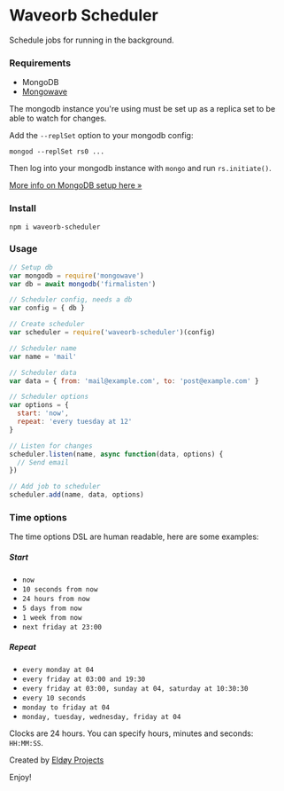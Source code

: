 # Waveorb Scheduler

Schedule jobs for running in the background.

### Requirements

* MongoDB
* [Mongowave](https://github.com/eldoy/mongowave)

The mongodb instance you're using must be set up as a replica set to be able to watch for changes.

Add the `--replSet` option to your mongodb config:

```
mongod --replSet rs0 ...
```

Then log into your mongodb instance with `mongo` and run `rs.initiate()`.

[More info on MongoDB setup here &raquo;](https://www.mongodb.com/docs/manual/tutorial/convert-standalone-to-replica-set/)


### Install

```
npm i waveorb-scheduler
```

### Usage

```js
// Setup db
var mongodb = require('mongowave')
var db = await mongodb('firmalisten')

// Scheduler config, needs a db
var config = { db }

// Create scheduler
var scheduler = require('waveorb-scheduler')(config)

// Scheduler name
var name = 'mail'

// Scheduler data
var data = { from: 'mail@example.com', to: 'post@example.com' }

// Scheduler options
var options = {
  start: 'now',
  repeat: 'every tuesday at 12'
}

// Listen for changes
scheduler.listen(name, async function(data, options) {
  // Send email
})

// Add job to scheduler
scheduler.add(name, data, options)
```

### Time options

The time options DSL are human readable, here are some examples:

##### Start

* `now`
* `10 seconds from now`
* `24 hours from now`
* `5 days from now`
* `1 week from now`
* `next friday at 23:00`

##### Repeat

* `every monday at 04`
* `every friday at 03:00 and 19:30`
* `every friday at 03:00, sunday at 04, saturday at 10:30:30`
* `every 10 seconds`
* `monday to friday at 04`
* `monday, tuesday, wednesday, friday at 04`

Clocks are 24 hours. You can specify hours, minutes and seconds: `HH:MM:SS`.

Created by [Eldøy Projects](https://eldoy.com)

Enjoy!
